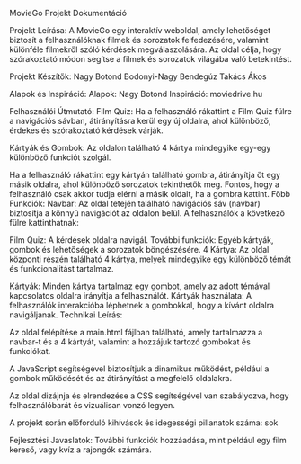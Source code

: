 MovieGo Projekt Dokumentáció

Projekt Leírása:
A MovieGo egy interaktív weboldal, amely lehetőséget biztosít a felhasználóknak filmek és sorozatok felfedezésére, valamint különféle filmekről szóló kérdések megválaszolására. Az oldal célja, hogy szórakoztató módon segítse a filmek és sorozatok világába való betekintést.

Projekt Készítők:
Nagy Botond
Bodonyi-Nagy Bendegúz
Takács Ákos

Alapok és Inspiráció:
Alapok: Nagy Botond
Inspiráció: moviedrive.hu

Felhasználói Útmutató:
Film Quiz:
Ha a felhasználó rákattint a Film Quiz fülre a navigációs sávban, átirányításra kerül egy új oldalra, ahol különböző, érdekes és szórakoztató kérdések várják.

Kártyák és Gombok:
Az oldalon található 4 kártya mindegyike egy-egy különböző funkciót szolgál.

Ha a felhasználó rákattint egy kártyán található gombra, átirányítja őt egy másik oldalra, ahol különböző sorozatok tekinthetők meg.
Fontos, hogy a felhasználó csak akkor tudja elérni a másik oldalt, ha a gombra kattint.
Főbb Funkciók:
Navbar:
Az oldal tetején található navigációs sáv (navbar) biztosítja a könnyű navigációt az oldalon belül. A felhasználók a következő fülre kattinthatnak:

Film Quiz: A kérdések oldalra navigál.
További funkciók: Egyéb kártyák, gombok és lehetőségek a sorozatok böngészésére.
4 Kártya:
Az oldal központi részén található 4 kártya, melyek mindegyike egy különböző témát és funkcionalitást tartalmaz.

Kártyák: Minden kártya tartalmaz egy gombot, amely az adott témával kapcsolatos oldalra irányítja a felhasználót.
Kártyák használata: A felhasználók interakcióba léphetnek a gombokkal, hogy a kívánt oldalra navigáljanak.
Technikai Leírás:

Az oldal felépítése a main.html fájlban található, amely tartalmazza a navbar-t és a 4 kártyát, valamint a hozzájuk tartozó gombokat és funkciókat.

A JavaScript segítségével biztosítjuk a dinamikus működést, például a gombok működését és az átirányítást a megfelelő oldalakra.

Az oldal dizájnja és elrendezése a CSS segítségével van szabályozva, hogy felhasználóbarát és vizuálisan vonzó legyen.

A projekt során előforduló kihívások és idegességi pillanatok száma: sok 

Fejlesztési Javaslatok:
További funkciók hozzáadása, mint például egy film kereső, vagy kvíz a rajongók számára.

